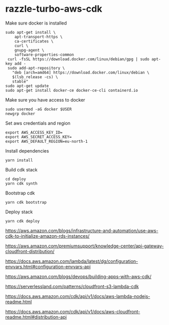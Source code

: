 # razzle-turbo-aws-cdk

Make sure docker is installed 

```shell
sudo apt-get install \
    apt-transport-https \
    ca-certificates \
    curl \
    gnupg-agent \
    software-properties-common
 curl -fsSL https://download.docker.com/linux/debian/gpg | sudo apt-key add -
 sudo add-apt-repository \
   "deb [arch=amd64] https://download.docker.com/linux/debian \
   $(lsb_release -cs) \
   stable"
sudo apt-get update
sudo apt-get install docker-ce docker-ce-cli containerd.io
```

Make sure you have access to docker


```shell
sudo usermod -aG docker $USER 
newgrp docker
```

Set aws credentials and region

```shell
export AWS_ACCESS_KEY_ID=
export AWS_SECRET_ACCESS_KEY=
export AWS_DEFAULT_REGION=eu-north-1
```

Install dependencies

```shell
yarn install
```

Build cdk stack

```shell
cd deploy
yarn cdk synth
```

Bootstrap cdk

```shell
yarn cdk bootstrap
```

Deploy stack

```shell
yarn cdk deploy
```

https://aws.amazon.com/blogs/infrastructure-and-automation/use-aws-cdk-to-initialize-amazon-rds-instances/

https://aws.amazon.com/premiumsupport/knowledge-center/api-gateway-cloudfront-distribution/

https://docs.aws.amazon.com/lambda/latest/dg/configuration-envvars.html#configuration-envvars-api

https://aws.amazon.com/blogs/devops/building-apps-with-aws-cdk/

https://serverlessland.com/patterns/cloudfront-s3-lambda-cdk

https://docs.aws.amazon.com/cdk/api/v1/docs/aws-lambda-nodejs-readme.html

https://docs.aws.amazon.com/cdk/api/v1/docs/aws-cloudfront-readme.html#distribution-api